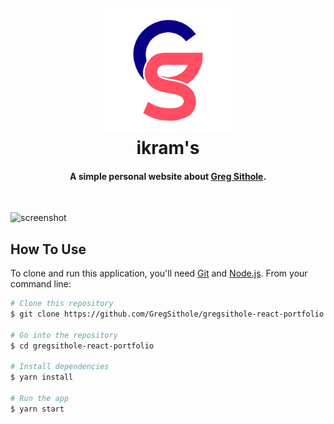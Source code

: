 <h1 align="center">
  <br>
  <a href="http://gregsithole.com">
  <img src="./src/assets/light-logo.svg" alt="GregSithole" width="200"></a>
  <br>
  ikram's 
  <br>
</h1>

<h4 align="center">A simple personal website about <a href="http://gregsithole.com" target="_blank">Greg Sithole</a>.</h4>

<br>

![screenshot](https://github.com/GregSithole/gregsithole-react-portfolio/raw/master/src/assets/screenshot.png)

## How To Use

To clone and run this application, you'll need [Git](https://git-scm.com) and [Node.js](https://nodejs.org/en/download/). From your command line:

```bash
# Clone this repository
$ git clone https://github.com/GregSithole/gregsithole-react-portfolio

# Go into the repository
$ cd gregsithole-react-portfolio

# Install dependencies
$ yarn install

# Run the app
$ yarn start
```

<!-- ## Credits

This website uses the following open source packages:

- [Node.js](https://nodejs.org/)

## Related

[markdownify-web](https://github.com/amitmerchant1990/markdownify-web) - Web version of Markdownify

## Support -->

<!-- <a href="https://www.buymeacoffee.com/5Zn8Xh3l9" target="_blank"><img src="https://www.buymeacoffee.com/assets/img/custom_images/purple_img.png" alt="Buy Me A Coffee" style="height: 41px !important;width: 174px !important;box-shadow: 0px 3px 2px 0px rgba(190, 190, 190, 0.5) !important;-webkit-box-shadow: 0px 3px 2px 0px rgba(190, 190, 190, 0.5) !important;" ></a> -->

<!-- <p>Or</p>

<a href="https://www.patreon.com/amitmerchant">
	<img src="https://c5.patreon.com/external/logo/become_a_patron_button@2x.png" width="160">
</a> -->

<!-- ## You may also like...

- [Pomolectron](https://github.com/amitmerchant1990/pomolectron) - A pomodoro app
- [Correo](https://github.com/amitmerchant1990/correo) - A menubar/taskbar Gmail App for Windows and macOS

## License

MIT

---

> [amitmerchant.com](https://www.amitmerchant.com) &nbsp;&middot;&nbsp;
> GitHub [@amitmerchant1990](https://github.com/amitmerchant1990) &nbsp;&middot;&nbsp;
> Twitter [@amit_merchant](https://twitter.com/amit_merchant) -->
